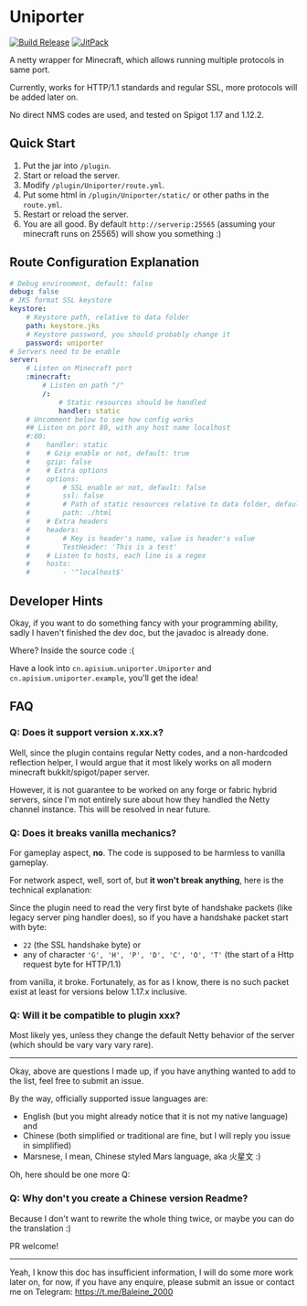 # Uniporter

[![Build Release](https://github.com/Apisium/Uniporter/actions/workflows/gradle.yml/badge.svg)](https://github.com/Apisium/Uniporter/actions/workflows/gradle.yml)
[![JitPack](https://jitpack.io/v/Apisium/Uniporter.svg)](https://jitpack.io/#Apisium/Uniporter)

A netty wrapper for Minecraft, which allows running multiple protocols in same port.

Currently, works for HTTP/1.1 standards and regular SSL, more protocols will be added later on.

No direct NMS codes are used, and tested on Spigot 1.17 and 1.12.2.

## Quick Start

1. Put the jar into `/plugin`.
2. Start or reload the server.
3. Modify `/plugin/Uniporter/route.yml`.
4. Put some html in `/plugin/Uniporter/static/` or other paths in the `route.yml`.
5. Restart or reload the server.
6. You are all good. By default `http://serverip:25565` (assuming your minecraft runs on 25565) will show you something :)

## Route Configuration Explanation

```yaml
# Debug environment, default: false
debug: false
# JKS format SSL keystore
keystore:
    # Keystore path, relative to data folder
    path: keystore.jks
    # Keystore password, you should probably change it
    password: uniporter
# Servers need to be enable
server:
    # Listen on Minecraft port
    :minecraft:
        # Listen on path "/"
        /:
            # Static resources should be handled
            handler: static
    # Uncomment below to see how config works
    ## Listen on port 80, with any host name localhost
    #:80:
    #    handler: static
    #    # Gzip enable or not, default: true
    #    gzip: false
    #    # Extra options
    #    options:
    #        # SSL enable or not, default: false
    #        ssl: false
    #        # Path of static resources relative to data folder, default: ./static
    #        path: ./html
    #    # Extra headers
    #    headers:
    #        # Key is header's name, value is header's value
    #        TestHeader: 'This is a test'
    #    # Listen to hosts, each line is a regex
    #    hosts:
    #        - '^localhost$'
```

## Developer Hints

Okay, if you want to do something fancy with your programming ability, sadly I haven't finished the dev doc, but the javadoc is already done.

Where? Inside the source code :(

Have a look into `cn.apisium.uniporter.Uniporter` and `cn.apisium.uniporter.example`, you'll get the idea!

## FAQ

### Q: Does it support version x.xx.x?

Well, since the plugin contains regular Netty codes, and a non-hardcoded reflection helper, I would argue that it most likely works on all modern minecraft bukkit/spigot/paper server.

However, it is not guarantee to be worked on any forge or fabric hybrid servers, since I'm not entirely sure about how they handled the Netty channel instance. This will be resolved in near future.

### Q: Does it breaks vanilla mechanics?

For gameplay aspect, **no**. The code is supposed to be harmless to vanilla gameplay.

For network aspect, well, sort of, but **it won't break anything**, here is the technical explanation:

Since the plugin need to read the very first byte of handshake packets (like legacy server ping handler does), so if you have a handshake packet start with byte:

- `22` (the SSL handshake byte) or
- any of character `'G', 'H', 'P', 'D', 'C', 'O', 'T'` (the start of a Http request byte for HTTP/1.1)

from vanilla, it broke. Fortunately, as for as I know, there is no such packet exist at least for versions below 1.17.x inclusive.

### Q: Will it be compatible to plugin xxx?

Most likely yes, unless they change the default Netty behavior of the server (which should be vary vary vary rare).

---

Okay, above are questions I made up, if you have anything wanted to add to the list, feel free to submit an issue.

By the way, officially supported issue languages are:

- English (but you might already notice that it is not my native language) and
- Chinese (both simplified or traditional are fine, but I will reply you issue in simplified)
- Marsnese, I mean, Chinese styled Mars language, aka 火星文 :)

Oh, here should be one more Q:

### Q: Why don't you create a Chinese version Readme?

Because I don't want to rewrite the whole thing twice, or maybe you can do the translation :)

PR welcome!

---

Yeah, I know this doc has insufficient information, I will do some more work later on, for now, if you have any enquire, please submit an issue or contact me on Telegram: https://t.me/Baleine_2000
